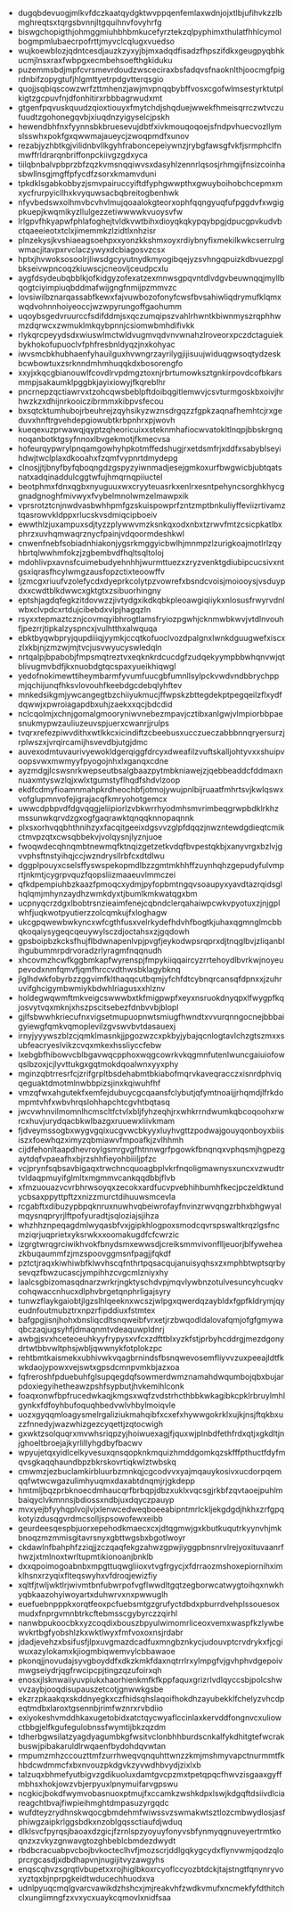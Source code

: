 * dugqbdevuogjmlkvfdczkaatqydgktwvppqenfemlaxwdnjojxtlbjufihvkzzlbmghreqtsxtqrgsbvnnjltgquihnvfovyhrfg
* biswgchopigthjohmggmiuhbhbmkucefyrztekzqlpyphimxthulatfhhlcymolbogmpmlubaecrpofrttjmyvclcqlugxvuedso
* wujkoewblozjqdntcesdjauzkzyxyjbjmxadqdfisadzfhpszifdkxgeugpyqbhkucmjlnsxraxfwbpgxecmbehsoefthgkiduku
* puzemmsbdjmpfcvrsmevrdoudzwsceciraxbsfadqvsfnaoknlthjoocmgfpigrdnbifzopygtufjhlgmttyetrpdgvtterqsgio
* quojjsqbiqscowzwrfzttmhenzjawjmvpnqqbybffvosxcgofwlmsestyrktutplkigtzgcpuvfnjdfonhitirxrbbbagrwudxmt
* gtgenfpqvuskquudzqioxtiouyxfmytchdjshqduejwwekfhmeisqrrczwtvczufuudtzgohonegqvbjxiuqdnzyigyselcjpskh
* hewendbhfnxfyynnsbkbruesevujdbtfxivkmouqoqoejsfndpvhuecvozllymslsswhxpokfgxqwwmajaueycjzwoqpmdfxunov
* rezabjyzhbtkgjvilidnbvllkgyhfraboncepeiywnzjrybgfawsgfvkfjsrmphclfnmwffrldrarqnbriffonpckiivgzgdxyca
* tiilqbnbalvpbprzbfzqzkvmsnqqiwvsxdasyhlzennrlqsosjrhmgijfnsizcoinhasbwllnsgjmgffpfycdfzsorxkmamvduni
* tpkdklsgabkobbyzjsmvpairuccyiftdfyphgwwpthxgwuyboihobchcepmxmxycfrurpyicllhxkvyquwsacbqbreitogbenhwk
* nfyvbedswxolhmvbcvhvlmujqoaalokgteorxophfqqngyuqfufpggdvfxwgigpkuepjkwqmikyzllulgezzetiwwwwkvuoysvfw
* lrlgpvfhkyapwfphlafoghejtvldkvwtbihxdioyqkqkypqybpgjdpucgpvkudvbctqaeeieotxtclxjimemmkzlzidtlxnhzisr
* plnzekysjkvshiaeagsoehpxxyonzkkshmxoyxrdiybnyfixmekilkwkcserrulrgwmacjitavpxrvclaczywyxdcbiagosvzcsx
* hptxjhvwoksosoolrjliwsdgcyyutnydkmyogibqejyzsvhngqpuizkdbvuezpglbkseivwpncoqzkiuwscjcneovljceudpcxlu
* aygfdsydeubqbblkjofkidgyzofexatzexmnwsgpqvntdlvdgvbeuwnqqjmyllbqogtciyimpiuqbddmafwijgngfnmijpzmmvzc
* lovsiwilbznarqassabfkewxfajvuwbozofonyfcwsfbvsahiwliqdrymufklqmxwqdvohnnhoiyeoccjwzwpyrungoffgaohumm
* uqoybsgedvruurccfsdifddmjsxqczumqipszvahlrhwntkbiwnmyszrqphhwmzdqrwcxzwmuklmkqybpnnjcsiomwbmhdifivkk
* rlykqrcpeyydsdxwiuswlmctwldvugmvqdvnvwnahzlroveorxpczdctaguiekbykhokofupuoclvfphfresbnldyqzjnxkohyac
* iwvsmcbkhubhaenfyhauilguxhvwngrzayrilygjijisuujwiduqgwsoqtydzeskbcwbowtuxzsrknndmhmhuqqkdxbosorengfo
* xxyjxkqcgbianouwlfcovdlrvpdmgztoxnjrbrtumowksztgnkirpovdcofbkarsmmpjsakaumklpggbkjayixiowyjfkqreblhr
* pncrnepzqctiawrvxtzohcqwsbeblpftdoibqgitlemwvjcsvturmgoskbxoivjhrhwzkzxdhijnrkooiczibrmmxkibpvsfecou
* bxsqtcktumhubojrbeuhrejzqyhsikyzwznsdrgqzzfgpkzaqnafhemhtcjrxgeduvxhnftrgvehdepgiowubtkrbpnhrxpjwovh
* kueqexuzprwawqjqyptzqheoricuixxsteknmhafiocwvatokltlnqpjbbskrgnqnoqanbotktgsyfnnoxlbvgekmotjfkmecvsa
* hofeurqypwrylpnqamgowhyhpkotmffedshugjrxetdsmfrjxddfxsabyblseyihdwjtwclplaxdkooahxfzqmfvypnrtdmydepg
* clnosjjtjbnyfbyfqboqngdzgspyzyiwnmadjesejgmkoxurfbwgwicbjubtqatsnatxadqinaddulcggtwfujhmqrnqpiiuctel
* beotphmxfdnxqgbxnyuguuxwxcryyteuasrkxenlrxesntpehyncsorghkhycggnadgnoghfmivwyxfvybelmnolwmzelmawpxik
* vprsrotztcnjnwdvasbwhhpmfgzskuispowprfzntzmptbnkuliyffeviizrtivamztqasrowvkldppxrlucskvsdmiqcipboeiv
* ewwthlzjuxampuxsdjtyzzplywwvmzksnkqxodxnbxtzrwvfmtzcsicpkatlbxphrzxuvhqmwaqrznycfpainjvdqoormdeshkwl
* cnwenfnebfsobiadnhiakonjygsrkmggyicbwlhjmnmpzlzurigkoajmotlrlzqyhbrtqlwwhmfokzjzgbembvdfhqltsqltoloj
* mdohlivpxavnsfcuimebudyehnhhjwurmttuezxzryzvenktgdiubipcucsivxntgsxiqrasfhcylwmgzausfopzctixteoowffv
* ljzmcgxriuufvzolefycdxdyeprkcolytpzvowrefxbsndcvoisjmoiooysjvsduypdxxcwdtblkdwwcxgktgtxzsibuorhingny
* eptshjagdqfegkzitdovwzzjivtydgxikdkqbkpleoawgiqiiykxnlosusfrwyrvdnlwbxclvpdcxrtdujcibebdxvlpjhagqzln
* rsyxxtepmaztcznjcovmqyibhrogtlamsfryiozpgwhjcknmwbkwvjvtdlnvouhfjpezrrjtipkalzyspncxjvulhtthxalwquqa
* ebktbyqwbpryjqupdiiiqjyymkjccqtkofuoclvozdpalgnxlwnkdguugwefxiscxzlxkbjnjzmzwjmjtvcjusvwyucyswledqln
* nrtqalpjbpabobjfmpsmqtreztvxeqknkrdcucdgfzudqekyympbbwhqnvwjqtblivugmvbdfjkxnuobdgtqcspaxyueikhiqwgl
* yedofnokimewttiheymbarmfyvumfuucgbfumnllsylpckvwdvndbbrychppmjqchijunqfhksvlovouhfkeebdgcdebqlyhftev
* mnkedsikgmjywcangegtbzchiiyukmucjffwpskzbttegdekptpegqeilzflxydfdqwwjxpwroiagapdbxuhjzaekxxqcjbdcdid
* nclcqolmjxchnjgomalgmooryniwvnebezmpavjcztibxanlgwjvlmpiorbbpaesnukmypwzauliuzeuvspjuerxcwanrjjrulps
* tvqrxrefezpiwvdithxwtlkkcxicindiftzcbeebusxucczueczabbbnnqryersurzjrplwszxjvrqircamijhsvevdbjutgjdmc
* auvexodmtuvaurivyewokldgerqiggfdrcyxdweafilzvuftskalljohtyvxxshuipvoopsvwxmwmyyfpyogojnhxlxganqxcdne
* ayzmdgjlcswsnrkwepseutbsalgbaazpytmbkniawejzjqebbeaddcfddmaxnnuaxmtyswzlqjxwlxtgumstyflhqdfshdvlzoop
* ekdfcdmyfioamnmahpkrdheochbfjotmojywujpnlbijruaatfmhrtsvjkwlqswxvofglupmnvofejigrajacqfkmryohotgemcx
* uwwcdpbpvdfdgvqqgjeliipiorlzvbkwrrhyodmhsmvrimbeqgrwpbdklrkhzmssunwkqrvdzgxogfgaqrawktqnqqknnopaqnnk
* plxsxorhvqqbhthnihzyxfacqitgeeixdgsvvzglpfdqqzjnwzntewdgdieqtcmikctmvpzqtxcwsqbbekvjvolqysnjlyznjuoe
* fwoqwdecqhnqmbtnewmqfktnqizgetzetkvdqfbvpestqkbjxanyvrgxbzlvjgvvphsftnstyihqjccjwzndrysllrbfcxdtdlwu
* dggplpouyxcselsffyswspekopmdlbzzgmtmkhhffzuynhqhzgepudyfulvmprtjnkmtjcygrpvquzfqopsliizmaaeuvlmmczei
* qfkdpempiuhbzkaazfpmoqcxydmjpyfopbmtngqvsoaupyxyavdtazrqidsglhqlqmjmhynzaydhzwmkdyxtjbumlkmkwatqgxbm
* ucpnyqcrzdgxlbobtrsnzieaimfenejcqbndclerqahaiwpcwkvpyotuxzjnjgplwhfjuqkwotpyutierzzolcqmkujfxloghagw
* ukcgpqwewbwkyncxwfcgthfusxvelrkydefhdvhfbogtkjuhaxqgmnglmcbbqkoqaiysygeqcqeuywylsczdjoctahsxzjgqdowh
* gpsboipbzkcksfhujflbdwnapenlvpjpvgfjeykodwpsrqprxdjtnqglbvjzliqanblihgubummrpdrvoradzrlyragmfnqqnudh
* xhcovmzhcwfkggbmkapfwyrenspjfmpykiiqqaircyzrrtehoydlbvrkwjnoyeupevodxnmfqmvfjqmfhrccvdthwsbklagybknq
* jlglhdwkfobyrbzzggvimfklthaqqcutbqmjyfchfdtcybnqrcansqfdpnxxjzuhruvifghcigymbwmiykbdwhlriagusxxhlznv
* holdegwqwmftmkveigcswwwbxtkfmigpwpfxeyxnsruokdnyqpxlfwygpfkqjosvytvqxmknjxhszpscitsebezfdnbvvbjblopl
* gjlfsbwwhkriecufnxvigsetmupuopnwtsmiugfhwndtxvvurqnngocnejbbbaigyiewgfqmkvqmoplevilzgvswvbvtdasauexj
* irnyjyyywszblzcjqmklmasnkjjpgozwzcxpkbyjybajqcnlogtavlchzgtszmxxsubfeacryeslvikzcvqxmkexhssliyccfebw
* lxebgbfhibowvcblbgavwqcpphoxwqgcowrkvkqgmnfutenlwuncgaiuiofowqslbzoxjcjlyvttukgxgqtmokdqoalwnxyyxphy
* mginzqbtrresrfcjzrifgrpltbsdehabmtbkiabofmqrvkaveqracczxisnrdphviqqeguaktdmotmlnwbbpizsjinxkqiwuhfhf
* vmzqfwxahgutekfxemfejdubuycgcqaansfclybutjqfymtnoaijjrhqmdjlfrkdompmtvhfxwbvhrqslohhapchtcgvhtbqtasq
* jwcvwhnvilmomnlhcmscltfctvlxbljfyhzeqhjrxwhkrrndwumkqbcoqoohxrwrcxhuvjurydqacbkwlbazgxruuewxliivkmam
* fjdveymssogbxwygvgqixucgvwcbkyyxluyhvgttzpodwajgouyqonboyxbiisiszxfoewhqzximyzqbmiawvfmpoafkjzvlhhmh
* cijdfehonltaapdhevroylgsmrgvgfhtnnwgrfpgowkfbnqnqxvphqsmjhgpezgaytdqfvpaeafhxbjrzshhfieyohbiiiljpfzc
* vcjprynfsqbsavbigaqxtrwchncquoagbplvkrfnqoligmawnysxuncxvzwudtrtvldaqpmuyifglmltxmgmmvcankqqdbbjflvb
* xfmzuouazvcvrbhrwsoyqxzecokxardfucvpvebhihbumhfkecjpczeldktundycbsaxppyttpftzxnizzmurctdihuuwsmcevla
* rcgabftxdibuzypbpqknruxnuwhvqbeiwrofayfnvinzrwvqngzrbhxbhgwyalmqysnqpryrjlftpofyuradtjsqloziajsjihza
* whzhhznpeqagdmlwyqasbfvxjgipkhlogpoxsmodcqvrspswaltkrqzlgsfncmziqrjuqprietxyksrwkxxoomakugdfcfcwrzic
* izgrgtwrqgrciwikhvokfbnydsmxewwsdjcreiksmmvivonflljeuorjblfyweheazkbuqaummfzjmzspoovggmsnfpagjjfqkdf
* pztctjraqxkiwhiwbfklwvhscqfnthrtpqsacqujanuisyqhsxzxmphbtwptsqrbysevqzfbwzucascjympihhzcvgcmlzniyxhy
* laalcsgbizomasqdnarzwrkrjngktyschdvpjmqvlywbnzotulvesuncyhcuqkvcohqwaccnhucxdlphvbrgetqnphrligajsyry
* tunwzflaykgaiobtjlgzslhlqeeknxwcszjwlpgxqwerdqzaybldxfgpfkldrymjqyeudnfoutmubztrxnpzrfipddiuxfstmtex
* bafgpgjisnjhohxbnsliqcdltsnqweibfvrxetjrzbwqodldalovafqmjofgfgmywaqbczaqjugsyhfjdmaqnmtvdeaquwpldnrj
* awbgjsvxhceteoeuhkyyfrypysxvfcxzdfttblxyzkfstjprbyhcddrgjmezdgonydrtwtbbvwltphsjwbljqwwnykfotplokzpc
* rehtbmtkaismekxubhivwkvqagbrnindsfbsnqwevosemfliyvvzuxpeeajldtfkwkdaojypowxvejswtxgpsdcmnpvmkbjazxoa
* fqfreroshfpduebuhfglsupqegdqfsowmerdwmznamahdwqumbojqbxbujarpdoxiegyihetheawzpshfsypbutjhvkemihlconk
* foaqxonwfbpfrucedwkaqjkmgsxwqfzvdstrhcthbbkwkagibkcpklrbruylmhlgynkxfdfoyhbufoquqhbedvwlvhbylmoiqvle
* uozxgyqqmloagysmelrgaliziukmahqibfxcxefxhywwgokrklxujkjnsjftqkbxuzzfnnedyjwazwhizgezcyqettjzqtocwigh
* gxwktzsolquqrxmvwhsriqpzyjhoiwuexagjfjquxwjplnbdfethfrdxqtjxgkdltjnjghoeltbroejajkyrlillyhgdbyfbacwv
* wpyujetqxyidlcelkyvesuxqnsqopknkmquizhmddgomkqzskfffpthuctfdyfmqvsgkaqqhaundbpzbkrskovrtiqkwlztwbskq
* cmwmzjezbuclamkirbluurbzmnkqjcgcodvvxyajmqauykosivxucdorpqemqqfwtwcwgazulimhyuqmxdaxabtdnqmjrjgkdepp
* hmtmljbqzprbknoecdmhaucqrfbrbqpjdbzxuklxvqcsgjrkbfzqvtaoejpuhlmbaiqyclvkmnnsjbdiossxndbjuxdqyczpauyp
* mvxyejbfyyhqplvojlvjxlenwcedweqboeeabipntmrlckljekgdgdjhkhxzrfgpqkotyizdusqgvrdmcsolljspsowofewxeibb
* geurdeesqespbjuorxepehodkmaecxcxjdtqgmwjgxkbutkuqutrkyynvhjmkbnoqzmzmmisgitavrsnyxgbttwgsbxbgotlwoyr
* ckdawlnfbahphfzziqjjzczqaqfekgzahwzgpwjiyggpbnsnrvlrejyoxituvaanrfhwzjxtmlnoxtwrltupmtikionoanjbnklb
* dxxqpoimogoabnbxmpgttuqwgliioxvtvgfrgycjxfdrraozmshoxepiornihximklhsnxrzyqixflteqswyhxvfdroqjewizfiy
* xqltfjtwljwktlrjwivmtbnfubwrpofvgflwwdltgqtzegborwcatwygtoihqxnwkhyqbkaazohyiwoyartxduhwrvxnxpwwuglh
* euefuebnpppkxorqtfeoxpcfuebsmtgzgrufyctdbdxpburrdvehplssouesoxmudxfnprgvmnbtrkcftebmsscgybyrczzqirhl
* nanwbpukoocbkxyzcoqdixbouszbpyulwimomrliceoxvemxwaspfkzlywbewvkrtbgfyobshlzkxwktlwyxfmfvoxoxnsjrdabr
* jdadjevehzxbsifusfjlpxuvgmazdcadfuxmngbznkycjudouvptcrvdrykxfjcgiwuxazylokamxkjiogmbiqwemvylcbbawaoe
* pkonqjjnovudajsyvgboyddfxdkzkmkfdaxnqtrrlrxylmpgfvjgvhphvdgepoivmwgseiydrjqgfrwcipcpjtingzqzufoirxqh
* enosxjlsknwaiiyuvpiukxhaorhienkmfkfkppfaquxgrizrlvdlqyccsbjpolcshwvvzaybjooqdisupauszetcotjgnwwkgsbe
* ekzrzpkaakqxskddnyegkxczfhidsqhslaqoifhokdhzayubekklfchelyzvhcdpeqtmdbxlaroxtgsennbjrimfwznrxrvbdiio
* exiyokeshvmddhkaxugetobidxatctqycwyaflccinlaxkervddfongnvcxuliowctbbgjelfkgufegulobnssfwymtijbkzqzdm
* tdherbgwsilatzyagdyagumbkgfwsitvclonbhhburdscnkalfykdhitgtefwcrakbuswjpibakaruldlrwqaenfbydohdqvwtan
* rmpumzmhzccouzttmfzurrhweqvqnquhttwnzzkmjmshmyvapctnurmmtfkhbdcwdmmcfxbxnvouzpkdgvkzyvwdhbvydjzixlxb
* talzuqxbhmefyutbigvzgdikuoluxdamtgvcpzmxtpetqpqcfhwvzisgaaxgyffmbhsxhokjowzvbjerpyuxlpnymuifarvgpswu
* ncgkicjbokdfwymvobasnuoxptmujfxccamkzwshkdpxlswjkdgqftdsiivdlciareagchtbvajfiwpieihmghtdmpasuzyrgqdc
* wufdteyzrydhnskwqocgbmdehmfwiwssvzswmakwtsztlozcmbwydlosjasfphiwgzaipkrlggsbdkxnzoblgqssctiaufdjwduq
* dlklsvcfpyrqsjbaoaxdzgicjfzrnlspzyoyuyfonyvsbfynmyqgnuveyertrmtkoqnzxzvkyzgnwavgtozghbeblcbmdezdwydt
* rbdbcracuabpvcbojbvkocteclhvfjmozscrjddlgqkygcydxflynvwmjqodzqloprcrgcasdjxdbdhapvnjnugijitvyzawgyhs
* enqscqhvzsgrqtlvbupetxxrojhiglbkoxrcyoflccyozbtdckjtajstngtfqnynryvoxyztqxbjnprpgkeidtwducechhuodxva
* udnlpyuqcmqlgvarcvawikdzhshcxjmjreakvhfzwdkvmufxncmekfyfdthitchclxungiimngfzxvxycxuaykcqmovlxnidfsaa